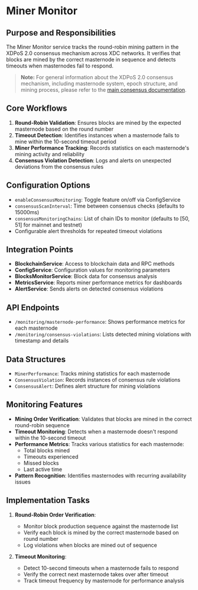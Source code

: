 # Miner Monitor

## Purpose and Responsibilities

The Miner Monitor service tracks the round-robin mining pattern in the XDPoS 2.0 consensus mechanism across XDC networks. It verifies that blocks are mined by the correct masternode in sequence and detects timeouts when masternodes fail to respond.

> **Note:** For general information about the XDPoS 2.0 consensus mechanism, including masternode system, epoch structure, and mining process, please refer to the [main consensus documentation](../README.md).

## Core Workflows

1. **Round-Robin Validation**: Ensures blocks are mined by the expected masternode based on the round number
2. **Timeout Detection**: Identifies instances when a masternode fails to mine within the 10-second timeout period
3. **Miner Performance Tracking**: Records statistics on each masternode's mining activity and reliability
4. **Consensus Violation Detection**: Logs and alerts on unexpected deviations from the consensus rules

## Configuration Options

- `enableConsensusMonitoring`: Toggle feature on/off via ConfigService
- `consensusScanInterval`: Time between consensus checks (defaults to 15000ms)
- `consensusMonitoringChains`: List of chain IDs to monitor (defaults to [50, 51] for mainnet and testnet)
- Configurable alert thresholds for repeated timeout violations

## Integration Points

- **BlockchainService**: Access to blockchain data and RPC methods
- **ConfigService**: Configuration values for monitoring parameters
- **BlocksMonitorService**: Block data for consensus analysis
- **MetricsService**: Reports miner performance metrics for dashboards
- **AlertService**: Sends alerts on detected consensus violations

## API Endpoints

- `/monitoring/masternode-performance`: Shows performance metrics for each masternode
- `/monitoring/consensus-violations`: Lists detected mining violations with timestamp and details

## Data Structures

- `MinerPerformance`: Tracks mining statistics for each masternode
- `ConsensusViolation`: Records instances of consensus rule violations
- `ConsensusAlert`: Defines alert structure for mining violations

## Monitoring Features

- **Mining Order Verification**: Validates that blocks are mined in the correct round-robin sequence
- **Timeout Monitoring**: Detects when a masternode doesn't respond within the 10-second timeout
- **Performance Metrics**: Tracks various statistics for each masternode:
  - Total blocks mined
  - Timeouts experienced
  - Missed blocks
  - Last active time
- **Pattern Recognition**: Identifies masternodes with recurring availability issues

## Implementation Tasks

1. **Round-Robin Order Verification**:

   - Monitor block production sequence against the masternode list
   - Verify each block is mined by the correct masternode based on round number
   - Log violations when blocks are mined out of sequence

2. **Timeout Monitoring**:
   - Detect 10-second timeouts when a masternode fails to respond
   - Verify the correct next masternode takes over after timeout
   - Track timeout frequency by masternode for performance analysis
